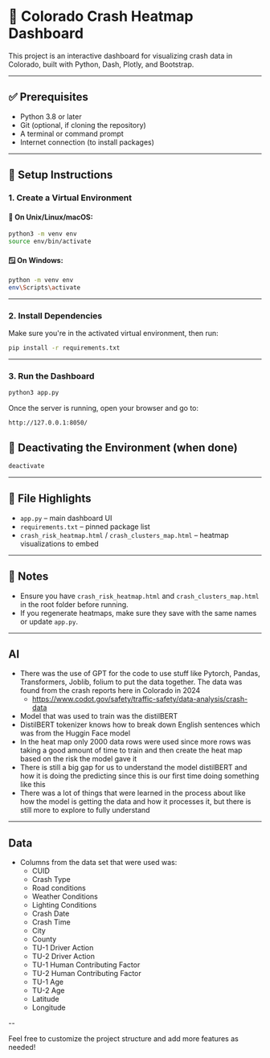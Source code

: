 
# 🚦 Colorado Crash Heatmap Dashboard

This project is an interactive dashboard for visualizing crash data in Colorado, built with Python, Dash, Plotly, and Bootstrap.

---

## ✅ Prerequisites

- Python 3.8 or later
- Git (optional, if cloning the repository)
- A terminal or command prompt
- Internet connection (to install packages)

---

## 🔧 Setup Instructions

### 1. Create a Virtual Environment

#### 🐧 On Unix/Linux/macOS:
```bash
python3 -m venv env
source env/bin/activate
```

#### 🪟 On Windows:
```bash
python -m venv env
env\Scripts\activate
```

---

### 2. Install Dependencies

Make sure you're in the activated virtual environment, then run:

```bash
pip install -r requirements.txt
```

---

### 3. Run the Dashboard

```bash
python3 app.py
```

Once the server is running, open your browser and go to:

```
http://127.0.0.1:8050/
```



## 🛑 Deactivating the Environment (when done)

```bash
deactivate
```

---

## 📂 File Highlights

- `app.py` – main dashboard UI
- `requirements.txt` – pinned package list
- `crash_risk_heatmap.html` / `crash_clusters_map.html` – heatmap visualizations to embed

---

## 🧠 Notes

- Ensure you have `crash_risk_heatmap.html` and `crash_clusters_map.html` in the root folder before running.
- If you regenerate heatmaps, make sure they save with the same names or update `app.py`.

---

##  AI

- There was the use of GPT for the code to use stuff like Pytorch, Pandas, Transformers, Joblib, folium to put the data together. The data was found from the crash reports here in Colorado in 2024 
    - https://www.codot.gov/safety/traffic-safety/data-analysis/crash-data
- Model that was used to train was the distilBERT
- DistilBERT tokenizer knows how to break down English sentences which was from the Huggin Face model
- In the heat map only 2000 data rows were used since more rows was taking a good amount of time to train and then create the heat map based on the risk the model gave it
- There is still a big gap for us to understand the model distilBERT and how it is doing the predicting since this is our first time doing something like this
- There was a lot of things that were learned in the process about like how the model is getting the data and how it processes it, but there is still more to explore to fully understand 

---

## Data

- Columns from the data set that were used was:
    - CUID
    - Crash Type
    - Road conditions
    - Weather Conditions
    - Lighting Conditions
    - Crash Date
    - Crash Time
    - City
    - County
    - TU-1 Driver Action
    - TU-2 Driver Action
    - TU-1 Human Contributing Factor
    - TU-2 Human Contributing Factor
    - TU-1 Age
    - TU-2 Age
    - Latitude
    - Longitude

--

Feel free to customize the project structure and add more features as needed!
